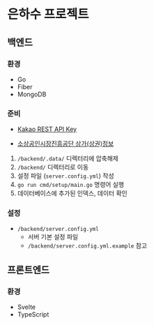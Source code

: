 # 은하수 프로젝트

## 백엔드

### 환경

- Go
- Fiber
- MongoDB

### 준비

- [Kakao REST API Key](https://developers.kakao.com)


- [소상공인시장진흥공단 상가(상권)정보](https://www.data.go.kr/data/15083033/fileData.do)

1. `/backend/.data/` 디렉터리에 압축해제
2. `/backend/` 디렉터리로 이동
3. 설정 파일 (`server.config.yml`) 작성
4. `go run cmd/setup/main.go` 명령어 실행
5. 데이터베이스에 추가된 인덱스, 데이터 확인

### 설정

- `/backend/server.config.yml`
    - 서버 기본 설정 파일
    - `/backend/server.config.yml.example` 참고

## 프론트엔드

### 환경

- Svelte
- TypeScript
